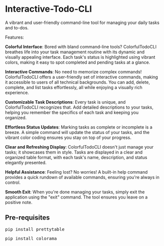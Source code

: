 # Interactive-Todo-CLI
A vibrant and user-friendly command-line tool for managing your daily tasks and to-dos.

Features:

<strong>Colorful Interface</strong>: Bored with bland command-line tools? ColorfulTodoCLI breathes life into your task management routine with its dynamic and visually appealing interface. Each task's status is highlighted using vibrant colors, making it easy to spot completed and pending tasks at a glance.

<strong>Interactive Commands</strong>: No need to memorize complex commands! ColorfulTodoCLI offers a user-friendly set of interactive commands, making it accessible to users of all technical backgrounds. You can add, delete, complete, and list tasks effortlessly, all while enjoying a visually rich experience.

<strong>Customizable Task Descriptions</strong>: Every task is unique, and ColorfulTodoCLI recognizes that. Add detailed descriptions to your tasks, helping you remember the specifics of each task and keeping you organized.

<strong>Effortless Status Updates</strong>: Marking tasks as complete or incomplete is a breeze. A simple command will update the status of your tasks, and the vibrant color coding ensures you stay on top of your progress.

<strong>Clear and Refreshing Display</strong>: ColorfulTodoCLI doesn't just manage your tasks; it showcases them in style. Tasks are displayed in a clear and organized table format, with each task's name, description, and status elegantly presented.

<strong>Helpful Assistance</strong>: Feeling lost? No worries! A built-in help command provides a quick rundown of available commands, ensuring you're always in control.

<strong>Smooth Exit</strong>: When you're done managing your tasks, simply exit the application using the "exit" command. The tool ensures you leave on a positive note.

## Pre-requisites
<pre>pip install prettytable</pre>
<pre>pip install colorama</pre>
